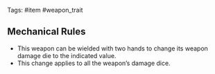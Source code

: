 Tags: #item #weapon_trait  

## Mechanical Rules

- This weapon can be wielded with two hands to change its weapon damage die to the indicated value.
- This change applies to all the weapon’s damage dice.